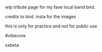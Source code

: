 wip tribute page for my fave local band bird.

credits to bird. insta for the images

this is only for practice and not for public use

#vibecore

sxbeta 